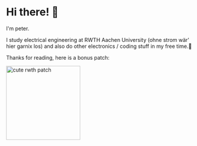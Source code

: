 # Hi there! 👋

I'm peter.

I study electrical engineering at RWTH Aachen University (ohne strom wär' hier garnix los) and also do other electronics / coding stuff in my free time.🚀

Thanks for reading, here is a bonus patch:

<img src="https://shop.rwth-aachen.de/media/image/af/52/be/RWTH_Patch_Space_600x600.jpg"
alt="cute rwth patch" width="200px" height="200px"/> 
